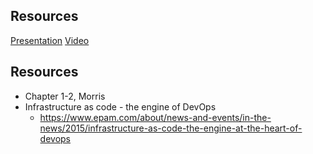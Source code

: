 ## Resources

[Presentation](https://min.gitcdn.link/cdn/2dv514/syllabus/master/lectures/01_course_definitions/index.html)
[Video](https://youtu.be/LSc1G9wh1LQ)

## Resources
* Chapter 1-2, Morris
* Infrastructure as code - the engine of DevOps
  * https://www.epam.com/about/news-and-events/in-the-news/2015/infrastructure-as-code-the-engine-at-the-heart-of-devops

